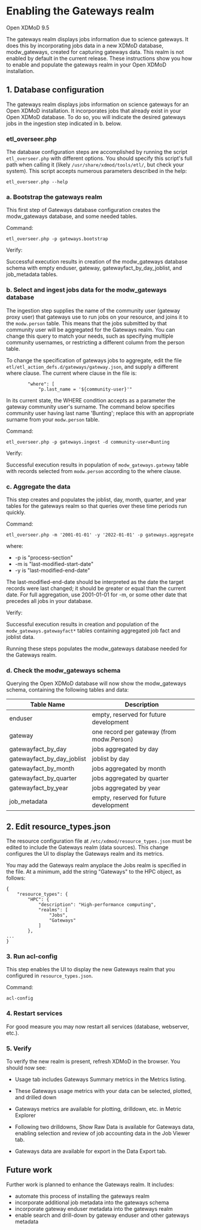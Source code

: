 # Enabling the Gateways realm
Open XDMoD 9.5

The gateways realm displays jobs information due to science gateways. It does this by incorporating jobs data in a new XDMoD database, modw_gateways, created for capturing gateways data. This realm is not enabled by default in the current release. These instructions show you how to enable and populate the gateways realm in your Open XDMoD installation.

## 1. Database configuration

The gateways realm displays jobs information on science gateways for an Open XDMoD installation. It incorporates jobs that already exist in your Open XDMoD database. To do so, you will indicate the desired gateways jobs in the ingestion step indicated in b. below.

### etl_overseer.php

The database configuration steps are accomplished by running the script `etl_overseer.php` with different options. You should specify this script's full path when calling it (likely `/usr/share/xdmod/tools/etl/`, but check your system). This script accepts numerous parameters described in the help:

`etl_overseer.php --help`
    
### a. Bootstrap the gateways realm 

This first step of Gateways database configuration creates the modw_gateways database, and some needed tables.
    
Command:
    
`etl_overseer.php -p gateways.bootstrap`
    
Verify:

Successful execution results in creation of the modw_gateways database schema with empty enduser, gateway, gatewayfact_by_day_joblist, and job_metadata tables.
    
### b. Select and ingest jobs data for the modw_gateways database 

The ingestion step supplies the name of the community user (gateway proxy user) that gateways use to run jobs on your resource, and joins it to the `modw.person` table. This means that the jobs submitted by that community user will be aggregated for the Gateways realm. You can change this query to match your needs, such as specifying multiple community usernames, or restricting a different column from the person table.

To change the specification of gateways jobs to aggregate, edit the file `etl/etl_action_defs.d/gateways/gateway.json`, and supply a different where clause. The current where clause in the file is:

```
        "where": [
            "p.last_name = '${community-user}'"
```

In its current state, the WHERE condition accepts as a parameter the gateway community user's surname. The command below specifies community user having last name 'Bunting'; replace this with an appropriate surname from your `modw.person` table.

Command:
    
`etl_overseer.php -p gateways.ingest -d community-user=Bunting`

Verify: 

Successful execution results in population of `modw_gateways.gateway` table with records selected from `modw.person` according to the where clause.
    
### c. Aggregate the data

This step creates and populates the joblist, day, month, quarter, and year tables for the gateways realm so that queries over these time periods run quickly. 

Command:
    
`etl_overseer.php -m '2001-01-01' -y '2022-01-01' -p gateways.aggregate`

where: 
* -p is "process-section"
* -m is "last-modified-start-date"
* -y is "last-modified-end-date"    
          
The last-modified-end-date should be interpreted as the date the target records were last changed; it should be greater or equal than the current date. For full aggregation, use 2001-01-01 for -m, or some other date that precedes all jobs in your database.

Verify: 

Successful execution results in creation and population of the `modw_gateways.gatewayfact*` tables containing aggregated job fact and joblist data.

Running these steps populates the modw_gateways database needed for the Gateways realm.

### d. Check the modw_gateways schema

Querying the Open XDMoD database will now show the modw_gateways schema, containing the following tables and data:

Table Name | Description
-----------|-------------
    enduser | empty, reserved for future development
    gateway | one record per gateway (from modw.Person)
    gatewayfact_by_day | jobs aggregated by day
    gatewayfact_by_day_joblist | joblist by day
    gatewayfact_by_month | jobs aggregated by month
    gatewayfact_by_quarter | jobs aggregated by quarter
    gatewayfact_by_year| jobs aggregated by year
    job_metadata | empty, reserved for future development


## 2. Edit resource_types.json

The resource configuration file at `/etc/xdmod/resource_types.json` must be edited to include the Gateways realm (data sources).  This change configures the UI to display the Gateways realm and its metrics.

You may add the Gateways realm anyplace the Jobs realm is specified in the file. At a minimum, add the string "Gateways" to the HPC object, as follows:

```
{
    "resource_types": {
        "HPC": {
            "description": "High-performance computing",
            "realms": [
                "Jobs",
                "Gateways"
            ]
        },
...
}
```
### 3. Run acl-config 

This step enables the UI to display the new Gateways realm that you configured in `resource_types.json`.

Command:

`acl-config`
    
### 4. Restart services 

For good measure you may now restart all services (database, webserver, etc.).     

### 5. Verify

To verify the new realm is present, refresh XDMoD in the browser. You should now see:

- Usage tab includes Gateways Summary metrics in the Metrics listing.
- These Gateways usage metrics with your data can be selected, plotted, and drilled down
    
- Gateways metrics are available for plotting, drilldown, etc. in Metric Explorer
- Following two drilldowns, Show Raw Data is available for Gateways data,
        enabling selection and review of job accounting data in the Job Viewer tab.
        
- Gateways data are available for export in the Data Export tab.        
         
## Future work

Further work is planned to enhance the Gateways realm. It includes:

- automate this process of installing the gateways realm
- incorporate additional job metadata into the gateways schema
- incorporate gateway enduser metadata into the gateways realm    
- enable search and drill-down by gateway enduser and other gateways metadata
    
